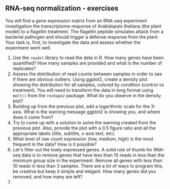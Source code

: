 ## RNA-seq normalization - exercises

You will find a gene expression matrix from an RNA-seq experiment investigation the transcriptome response of Arabidopsis thaliana (the plant model) to a flagellin treatment. The flagellin peptide simulates attack from a bacterial pathogen and should trigger a defense response from the plant. Your task is, first, to investigate the data and assess whether the experiment went well.

1. Use the `readxl` library to read the data in R. How many genes have been quantified? How many samples are provided and what is the number of replicates?
2. Assess the distribution of read counts between samples in order to see if there are obvious outliers. Using ggplot2, create a density plot showing the distribution for all samples, colored by condition (control vs treatment). You will need to transform the data in long format using `melt()` from the `reshape2` package. What do you observe in the density plot?
3. Building up from the previous plot, add a logarithmic scale for the X-axis. What is the warning message ggplot2 is showing you, and where does it come from?
4. Try to come up with a solution to solve the warning created from the previous plot. Also, provide the plot with a 0.5 figure ratio and all the appropriate labels (title, subtitle, x-axis text, etc).
5. What level of raw count expression (low, medium, high) is the most frequent in the data? How is it possible?
6. Let's filter out the lowly expressed genes. A solid rule of thumb for RNA-seq data is to remove genes that have less than 10 reads in less than the minimum group size in the experiment. Remove all genes with less than 10 reads in less than 3 samples. There are a lot of ways to program this, be creative but keep it simple and elegant. How many genes did you removed, and how many are left?
7.
